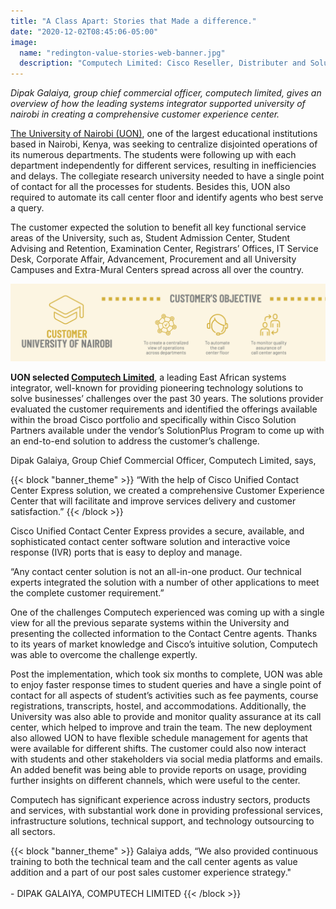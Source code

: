 ```yaml
---
title: "A Class Apart: Stories that Made a difference."
date: "2020-12-02T08:45:06-05:00"
image:
  name: "redington-value-stories-web-banner.jpg"
  description: "Computech Limited: Cisco Reseller, Distributer and Solution provider in Kenya, Uganda and Tanzania."
---
```


_Dipak Galaiya, group chief commercial officer, computech limited, gives an overview of how the leading systems integrator supported university of nairobi in creating a comprehensive customer experience center._

[The University of Nairobi (UON)](https://uonbi.ac.ke/), one of the largest educational institutions based in Nairobi, Kenya, was seeking to centralize disjointed operations of its numerous departments. The students were following up with each department independently for different services, resulting in inefficiencies and delays. The collegiate research university needed to have a single point of contact for all the processes for students. Besides this, UON also required to automate its call center floor and identify agents
who best serve a query.

The customer expected the solution to benefit all key functional service areas of the University, such as, Student Admission Center, Student Advising and Retention, Examination Center, Registrars’ Offices, IT Service Desk, Corporate Affair, Advancement, Procurement and all University Campuses and Extra-Mural Centers spread across all over the country.

![](/images/value-stories-sc.png)

__UON selected [Computech Limited](/)__, a leading East African systems integrator, well-known for providing pioneering technology solutions to solve businesses’ challenges over the past 30 years. The solutions provider evaluated the customer requirements and identified the offerings available within the broad Cisco portfolio and specifically within Cisco Solution Partners available under the vendor’s SolutionPlus Program to come up with an end-to-end solution to address
the customer’s challenge.

Dipak Galaiya, Group Chief Commercial Officer, Computech Limited, says,

{{< block "banner_theme" >}}
“With the help of Cisco Unified Contact Center Express solution, we created a comprehensive Customer Experience Center that will facilitate and improve services delivery and customer satisfaction.”
{{< /block >}}

Cisco Unified Contact Center Express provides a secure, available, and sophisticated contact center software solution and interactive voice response (IVR) ports that is easy to deploy and manage.

“Any contact center solution is not an all-in-one product. Our technical experts integrated the solution with a number of other applications to meet the complete customer requirement.”

One of the challenges Computech experienced was coming up with a single view for all the previous separate systems within the University and presenting the collected information to the Contact Centre agents. Thanks to its years of market knowledge and Cisco’s intuitive solution, Computech was able to overcome the challenge expertly.

Post the implementation, which took six months to complete, UON was able to enjoy faster response times to student queries and have a single point of contact for all aspects of student’s activities such as fee payments, course registrations, transcripts, hostel, and accommodations. Additionally, the University was also able to provide and monitor quality assurance at its call center, which helped to improve and train the team. The new deployment also allowed UON to have flexible schedule management for agents that were available for different shifts. The customer could also now interact with students and other stakeholders via social media platforms and emails. An added benefit was being able to provide reports on usage, providing further insights on different channels, which were useful to the center.

Computech has significant experience across industry sectors, products and services, with substantial work done in providing professional services, infrastructure solutions, technical support, and technology outsourcing to all sectors.

{{< block "banner_theme" >}}
 Galaiya adds, “We also provided continuous training to both the technical team and the call center agents as value addition and a part of our post sales customer experience strategy." <br><br>
\- DIPAK GALAIYA, COMPUTECH LIMITED
{{< /block >}}
